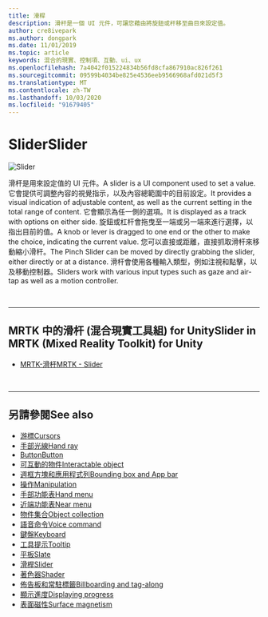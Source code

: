 ```yaml
---
title: 滑桿
description: 滑杆是一個 UI 元件，可讓您藉由將旋鈕或杆移至曲目來設定值。
author: cre8ivepark
ms.author: dongpark
ms.date: 11/01/2019
ms.topic: article
keywords: 混合的現實、控制項、互動、ui、ux
ms.openlocfilehash: 7a4042f015224834b56fd8cfa867910ac826f261
ms.sourcegitcommit: 09599b4034be825e4536eeb9566968afd021d5f3
ms.translationtype: MT
ms.contentlocale: zh-TW
ms.lasthandoff: 10/03/2020
ms.locfileid: "91679405"
---
```

# <a name="slider"></a><span data-ttu-id="30290-104">Slider</span><span class="sxs-lookup"><span data-stu-id="30290-104">Slider</span></span>

![Slider](images/UX_Hero_Slider.jpg)

<span data-ttu-id="30290-106">滑杆是用來設定值的 UI 元件。</span><span class="sxs-lookup"><span data-stu-id="30290-106">A slider is a UI component used to set a value.</span></span> <span data-ttu-id="30290-107">它會提供可調整內容的視覺指示，以及內容總範圍中的目前設定。</span><span class="sxs-lookup"><span data-stu-id="30290-107">It provides a visual indication of adjustable content, as well as the current setting in the total range of content.</span></span> <span data-ttu-id="30290-108">它會顯示為任一側的選項。</span><span class="sxs-lookup"><span data-stu-id="30290-108">It is displayed as a track with options on either side.</span></span> <span data-ttu-id="30290-109">旋鈕或杠杆會拖曳至一端或另一端來進行選擇，以指出目前的值。</span><span class="sxs-lookup"><span data-stu-id="30290-109">A knob or lever is dragged to one end or the other to make the choice, indicating the current value.</span></span> <span data-ttu-id="30290-110">您可以直接或距離，直接抓取滑杆來移動縮小滑杆。</span><span class="sxs-lookup"><span data-stu-id="30290-110">The Pinch Slider can be moved by directly grabbing the slider, either directly or at a distance.</span></span> <span data-ttu-id="30290-111">滑杆會使用各種輸入類型，例如注視和點擊，以及移動控制器。</span><span class="sxs-lookup"><span data-stu-id="30290-111">Sliders work with various input types such as gaze and air-tap as well as a motion controller.</span></span>

<br>

---

## <a name="slider-in-mrtk-mixed-reality-toolkit-for-unity"></a><span data-ttu-id="30290-112">MRTK 中的滑杆 (混合現實工具組) for Unity</span><span class="sxs-lookup"><span data-stu-id="30290-112">Slider in MRTK (Mixed Reality Toolkit) for Unity</span></span>

* [<span data-ttu-id="30290-113">MRTK-滑杆</span><span class="sxs-lookup"><span data-stu-id="30290-113">MRTK - Slider</span></span>](https://microsoft.github.io/MixedRealityToolkit-Unity/Documentation/README_Sliders.html)

<br>

---

## <a name="see-also"></a><span data-ttu-id="30290-114">另請參閱</span><span class="sxs-lookup"><span data-stu-id="30290-114">See also</span></span>

* [<span data-ttu-id="30290-115">游標</span><span class="sxs-lookup"><span data-stu-id="30290-115">Cursors</span></span>](cursors.md)
* [<span data-ttu-id="30290-116">手部光線</span><span class="sxs-lookup"><span data-stu-id="30290-116">Hand ray</span></span>](point-and-commit.md)
* [<span data-ttu-id="30290-117">Button</span><span class="sxs-lookup"><span data-stu-id="30290-117">Button</span></span>](button.md)
* [<span data-ttu-id="30290-118">可互動的物件</span><span class="sxs-lookup"><span data-stu-id="30290-118">Interactable object</span></span>](interactable-object.md)
* [<span data-ttu-id="30290-119">週框方塊和應用程式列</span><span class="sxs-lookup"><span data-stu-id="30290-119">Bounding box and App bar</span></span>](app-bar-and-bounding-box.md)
* [<span data-ttu-id="30290-120">操作</span><span class="sxs-lookup"><span data-stu-id="30290-120">Manipulation</span></span>](direct-manipulation.md)
* [<span data-ttu-id="30290-121">手部功能表</span><span class="sxs-lookup"><span data-stu-id="30290-121">Hand menu</span></span>](hand-menu.md)
* [<span data-ttu-id="30290-122">近端功能表</span><span class="sxs-lookup"><span data-stu-id="30290-122">Near menu</span></span>](near-menu.md)
* [<span data-ttu-id="30290-123">物件集合</span><span class="sxs-lookup"><span data-stu-id="30290-123">Object collection</span></span>](object-collection.md)
* [<span data-ttu-id="30290-124">語音命令</span><span class="sxs-lookup"><span data-stu-id="30290-124">Voice command</span></span>](voice-input.md)
* [<span data-ttu-id="30290-125">鍵盤</span><span class="sxs-lookup"><span data-stu-id="30290-125">Keyboard</span></span>](keyboard.md)
* [<span data-ttu-id="30290-126">工具提示</span><span class="sxs-lookup"><span data-stu-id="30290-126">Tooltip</span></span>](tooltip.md)
* [<span data-ttu-id="30290-127">平板</span><span class="sxs-lookup"><span data-stu-id="30290-127">Slate</span></span>](slate.md)
* [<span data-ttu-id="30290-128">滑桿</span><span class="sxs-lookup"><span data-stu-id="30290-128">Slider</span></span>](slider.md)
* [<span data-ttu-id="30290-129">著色器</span><span class="sxs-lookup"><span data-stu-id="30290-129">Shader</span></span>](shader.md)
* [<span data-ttu-id="30290-130">佈告板和常駐標籤</span><span class="sxs-lookup"><span data-stu-id="30290-130">Billboarding and tag-along</span></span>](billboarding-and-tag-along.md)
* [<span data-ttu-id="30290-131">顯示進度</span><span class="sxs-lookup"><span data-stu-id="30290-131">Displaying progress</span></span>](progress.md)
* [<span data-ttu-id="30290-132">表面磁性</span><span class="sxs-lookup"><span data-stu-id="30290-132">Surface magnetism</span></span>](surface-magnetism.md)
